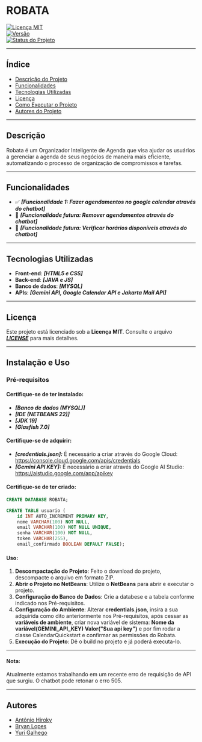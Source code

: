 # **ROBATA**

[![Licença MIT](https://img.shields.io/badge/license-MIT-blue.svg)](https://opensource.org/licenses/MIT)  
[![Versão](https://img.shields.io/badge/version-0.1.2-brightgreen.svg)](https://semver.org/)  
[![Status do Projeto](https://img.shields.io/badge/status-em%20desenvolvimento-yellow.svg)]()

---

## Índice
* [Descrição do Projeto](#descrição)
* [Funcionalidades](#funcionalidades)
* [Tecnologias Utilizadas](#tecnologias-utilizadas)
* [Licença](#licença)
* [Como Executar o Projeto](#instalação-e-uso)
* [Autores do Projeto](#autores)

---

## **Descrição**
Robata é um Organizador Inteligente de Agenda que visa ajudar os usuários a gerenciar a agenda de seus negócios de maneira mais eficiente, automatizando o processo de organização de compromissos e tarefas.

---

## **Funcionalidades**
- ✅ ***[Funcionalidade 1: Fazer agendamentos no google calendar através do chatbot]***
- 🚀 ***[Funcionalidade futura: Remover agendamentos através do chatbot]***
- 🚀 ***[Funcionalidade futura: Verificar horários disponíveis através do chatbot]***

---

## **Tecnologias Utilizadas**
- **Front-end**: ***[HTML5 e CSS]***
- **Back-end**: ***[JAVA e JS]***
- **Banco de dados**: ***[MYSQL]***
- **APIs**: ***[Gemini API, Google Calendar API e Jakarta Mail API]***

---

## **Licença**
Este projeto está licenciado sob a **Licença MIT**. Consulte o arquivo ***[LICENSE](LICENSE)*** para mais detalhes.

---

## **Instalação e Uso**

### **Pré-requisitos**

#### **Certifique-se de ter instalado:**
- ***[Banco de dados (MYSQL)]***  
- ***[IDE (NETBEANS 22)]***
- ***[JDK 19]***
- ***[Glasfish 7.0]***

#### **Certifique-se de adquirir:**
- ***[credentials.json]:*** É necessário a criar através do Google Cloud: https://console.cloud.google.com/apis/credentials
- ***[Gemini API KEY]:*** É necessário a criar através do Google AI Studio: https://aistudio.google.com/app/apikey

#### **Certifique-se de ter criado:**
```sql
CREATE DATABASE ROBATA;

CREATE TABLE usuario (
    id INT AUTO_INCREMENT PRIMARY KEY,
    nome VARCHAR(100) NOT NULL,
    email VARCHAR(100) NOT NULL UNIQUE,
    senha VARCHAR(100) NOT NULL,
    token VARCHAR(255),
    email_confirmado BOOLEAN DEFAULT FALSE);

```

#### **Uso:**

1. **Descompactação do Projeto**: Feito o download do projeto, descompacte o arquivo em formato ZIP.
2. **Abrir o Projeto no NetBeans**: Utilize o **NetBeans** para abrir e executar o projeto.
3. **Configuração do Banco de Dados**: Crie a databese e a tabela conforme indicado nos Pré-requisitos.
4. **Configuração do Ambiente**: Alterar **credentials.json**, insira a sua adquirida como dito anteriormente nos Pré-requisitos, após cessar as **variáveis de ambiente**, criar nova variável de sistema: **Nome da variável(GEMINI_API_KEY) Valor("Sua api key")** e por fim rodar a classe CalendarQuickstart e confirmar as permissões do Robata.
5. **Execução do Projeto**: Dê o build no projeto e já poderá executa-lo.

---

#### **Nota:**

Atualmente estamos trabalhando em um recente erro de requisição de API que surgiu. O chatbot pode retonar o erro 505.

---
  
## **Autores**

* [Antônio Hiroky](https://github.com/AntonioUrata)
* [Bryan Lopes](https://github.com/BryanCSAL)
* [Yuri Galhego](https://github.com/Galhego)
